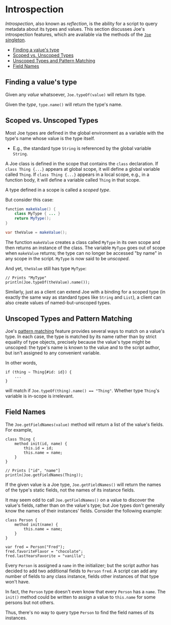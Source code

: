 # Introspection

*Introspection*, also known as *reflection*, is the ability for a script to
query metadata about its types and values.  This section discusses Joe's
introspection features, which are available via the methods of the
[`Joe` singleton](library/type.joe.Joe.md).

- [Finding a value's type](#finding-a-values-type)
- [Scoped vs. Unscoped Types](#scoped-vs-unscoped-types)
- [Unscoped Types and Pattern Matching](#unscoped-types-and-pattern-matching)
- [Field Names](#field-names) 

## Finding a value's type

Given any *value* whatsoever, `Joe.typeOf(value)` will return its type.

Given the *type*, `type.name()` will return the type's name.

## Scoped vs. Unscoped Types

Most Joe types are defined in the global environment as a variable with
the type's name whose value is the type itself.

- E.g., the standard type `String` is referenced by the global 
  variable `String`.

A Joe class is defined in the scope that contains the `class` declaration.  If
`class Thing {...}` appears at global scope, it will define a global 
variable called `Thing`.  If `class Thing {...}` appears in a local scope,
e.g., in a function body, it will define a variable called `Thing` in that
scope.

A type defined in a scope is called a *scoped type*.

But consider this case:

```java
function makeValue() {
    class MyType { ... }
    return MyType();
}

var theValue = makeValue();
```

The function `makeValue` creates a class called `MyType` in its own scope and
then returns an instance of the class.  The variable `MyType` goes out of
scope when `makeValue` returns; the type can no longer be accessed "by name"
in any scope in the script.  `MyType` is now said to be *unscoped*.

And yet, `theValue` still has type `MyType`:

```joe
// Prints "MyType"
println(Joe.typeOf(theValue).name());
```

Similarly, just as a client can extend Joe with a binding for a scoped type
(in exactly the same way as standard types like `String` and `List`), a
client can also create values of named-but-unscoped types.

## Unscoped Types and Pattern Matching

Joe's [pattern matching](patterns.md) feature provides several ways to match
on a value's type. In each case, the type is matched by its name rather than
by strict equality of type objects, precisely because the value's type 
might be unscoped: the type's name is known to the value and to the script 
author, but isn't assigned to any convenient variable.

In other words,

```joe
if (thing ~ Thing{#id: id}) {
    ...
}
```

will match if `Joe.typeOf(thing).name() == "Thing"`.  Whether type `Thing`'s
variable is in-scope is irrelevant.

## Field Names

The `Joe.getFieldNames(value)` method will return a list of the value's fields.
For example, 

```joe
class Thing {
    method init(id, name) {
        this.id = id;
        this.name = name;
    }
}

// Prints ["id", "name"]
println(Joe.getFieldNames(Thing));
```

If the given value is a Joe type, `Joe.getFieldNames()` will return the 
names of the type's static fields, not the names of its instance fields.

It may seem odd to call `Joe.getFieldNames()` on a value to discover the
value's fields, rather than on the value's type; but Joe types don't 
generally know the names of their instances' fields.  Consider the 
following example:

```
class Person { 
    method init(name) {
        this.name = name; 
    } 
}

var fred = Person("Fred");
fred.favoriteFlavor = "chocolate";
fred.lastYearsFavorite = "vanilla";
```

Every `Person` is assigned a `name` in the initializer; but the script
author has decided to add two additional fields to `Person` `fred`.
A script can add any number of fields to any class instance, fields
other instances of that type won't have.

In fact, the `Person` type doesn't even know that every `Person` has
a `name`.  The `init()` method could be written to assign a value to 
`this.name` for some persons but not others.

Thus, there's no way to query type `Person` to find the field names of its
instances.
